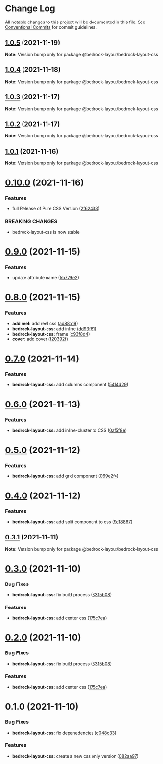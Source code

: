 # Change Log

All notable changes to this project will be documented in this file.
See [Conventional Commits](https://conventionalcommits.org) for commit guidelines.

## [1.0.5](https://github.com/Bedrock-Layouts/Bedrock/compare/@bedrock-layout/bedrock-layout-css@1.0.4...@bedrock-layout/bedrock-layout-css@1.0.5) (2021-11-19)

**Note:** Version bump only for package @bedrock-layout/bedrock-layout-css





## [1.0.4](https://github.com/Bedrock-Layouts/Bedrock/compare/@bedrock-layout/bedrock-layout-css@1.0.3...@bedrock-layout/bedrock-layout-css@1.0.4) (2021-11-18)

**Note:** Version bump only for package @bedrock-layout/bedrock-layout-css





## [1.0.3](https://github.com/Bedrock-Layouts/Bedrock/compare/@bedrock-layout/bedrock-layout-css@1.0.2...@bedrock-layout/bedrock-layout-css@1.0.3) (2021-11-17)

**Note:** Version bump only for package @bedrock-layout/bedrock-layout-css





## [1.0.2](https://github.com/Bedrock-Layouts/Bedrock/compare/@bedrock-layout/bedrock-layout-css@1.0.1...@bedrock-layout/bedrock-layout-css@1.0.2) (2021-11-17)

**Note:** Version bump only for package @bedrock-layout/bedrock-layout-css





## [1.0.1](https://github.com/Bedrock-Layouts/Bedrock/compare/@bedrock-layout/bedrock-layout-css@0.10.0...@bedrock-layout/bedrock-layout-css@1.0.1) (2021-11-16)

**Note:** Version bump only for package @bedrock-layout/bedrock-layout-css





# [0.10.0](https://github.com/Bedrock-Layouts/Bedrock/compare/@bedrock-layout/bedrock-layout-css@0.9.0...@bedrock-layout/bedrock-layout-css@0.10.0) (2021-11-16)


### Features

* full Release of Pure CSS Version ([2f62433](https://github.com/Bedrock-Layouts/Bedrock/commit/2f624337f071252e55aed2b449511432e891bd4a))


### BREAKING CHANGES

* bedrock-layout-css is now stable





# [0.9.0](https://github.com/Bedrock-Layouts/Bedrock/compare/@bedrock-layout/bedrock-layout-css@0.8.0...@bedrock-layout/bedrock-layout-css@0.9.0) (2021-11-15)


### Features

* update attribute name ([5b779e2](https://github.com/Bedrock-Layouts/Bedrock/commit/5b779e2d539e94c94464204039126efbb7d12f2c))





# [0.8.0](https://github.com/Bedrock-Layouts/Bedrock/compare/@bedrock-layout/bedrock-layout-css@0.7.0...@bedrock-layout/bedrock-layout-css@0.8.0) (2021-11-15)


### Features

* **add reel:** add reel css ([ad88b19](https://github.com/Bedrock-Layouts/Bedrock/commit/ad88b19dc4608ef272b3f654a2ede708c117e299))
* **bedrock-layout-css:** add inline ([dd93f61](https://github.com/Bedrock-Layouts/Bedrock/commit/dd93f612f7a3d906a0c4ad6b4ce1c86d44bfaa14))
* **bedrock-layout-css:** frame ([c93f8d4](https://github.com/Bedrock-Layouts/Bedrock/commit/c93f8d4ed6040b2be2ba108db6093bd3db1e3f0d))
* **cover:** add cover ([f20392f](https://github.com/Bedrock-Layouts/Bedrock/commit/f20392fd1f805d4cf826c0b1625306d433d0d9bc))





# [0.7.0](https://github.com/Bedrock-Layouts/Bedrock/compare/@bedrock-layout/bedrock-layout-css@0.6.0...@bedrock-layout/bedrock-layout-css@0.7.0) (2021-11-14)


### Features

* **bedrock-layout-css:** add columns component ([5414d29](https://github.com/Bedrock-Layouts/Bedrock/commit/5414d293a1b5065adeeaf9fcd84bb74bd00b7ea2))





# [0.6.0](https://github.com/Bedrock-Layouts/Bedrock/compare/@bedrock-layout/bedrock-layout-css@0.5.0...@bedrock-layout/bedrock-layout-css@0.6.0) (2021-11-13)


### Features

* **bedrock-layout-css:** add inline-cluster to CSS ([0af5f8e](https://github.com/Bedrock-Layouts/Bedrock/commit/0af5f8ed36f7640f6d097e31c1cd32ab06c51026))





# [0.5.0](https://github.com/Bedrock-Layouts/Bedrock/compare/@bedrock-layout/bedrock-layout-css@0.4.0...@bedrock-layout/bedrock-layout-css@0.5.0) (2021-11-12)


### Features

* **bedrock-layout-css:** add grid component ([069e2f4](https://github.com/Bedrock-Layouts/Bedrock/commit/069e2f4017e76cc666917cd4b139c32c4b7b0a07))





# [0.4.0](https://github.com/Bedrock-Layouts/Bedrock/compare/@bedrock-layout/bedrock-layout-css@0.3.1...@bedrock-layout/bedrock-layout-css@0.4.0) (2021-11-12)


### Features

* **bedrock-layout-css:** add split component to css ([9e18867](https://github.com/Bedrock-Layouts/Bedrock/commit/9e1886773e52e6d4724fc26db1fb8764ff181f35))





## [0.3.1](https://github.com/Bedrock-Layouts/Bedrock/compare/@bedrock-layout/bedrock-layout-css@0.3.0...@bedrock-layout/bedrock-layout-css@0.3.1) (2021-11-11)

**Note:** Version bump only for package @bedrock-layout/bedrock-layout-css





# [0.3.0](https://github.com/Bedrock-Layouts/Bedrock/compare/@bedrock-layout/bedrock-layout-css@0.2.0...@bedrock-layout/bedrock-layout-css@0.3.0) (2021-11-10)


### Bug Fixes

* **bedrock-layout-css:** fix build process ([8315b08](https://github.com/Bedrock-Layouts/Bedrock/commit/8315b08d6e8c3ddf6c2b3280fe254f3c80b113aa))


### Features

* **bedrock-layout-css:** add center css ([175c7ea](https://github.com/Bedrock-Layouts/Bedrock/commit/175c7ea1f97c100a31bb5ad97e163ed015fa437f))





# [0.2.0](https://github.com/Bedrock-Layouts/Bedrock/compare/@bedrock-layout/bedrock-layout-css@0.1.0...@bedrock-layout/bedrock-layout-css@0.2.0) (2021-11-10)


### Bug Fixes

* **bedrock-layout-css:** fix build process ([8315b08](https://github.com/Bedrock-Layouts/Bedrock/commit/8315b08d6e8c3ddf6c2b3280fe254f3c80b113aa))


### Features

* **bedrock-layout-css:** add center css ([175c7ea](https://github.com/Bedrock-Layouts/Bedrock/commit/175c7ea1f97c100a31bb5ad97e163ed015fa437f))





# 0.1.0 (2021-11-10)


### Bug Fixes

* **bedrock-layout-css:** fix depenedencies ([c048c33](https://github.com/Bedrock-Layouts/Bedrock/commit/c048c33b74e3f1489f8fe25a31591d961cd48a80))


### Features

* **bedrock-layout-css:** create a new css only version ([082aa97](https://github.com/Bedrock-Layouts/Bedrock/commit/082aa9790d4f7b23e248651d0d1f64aa295d17d3))
